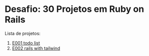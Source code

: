 # Desafio: 30 Projetos em Ruby on Rails

Lista de projetos:

1. [E001 todo list](e001-todo-list/README.md)
2. [E002 rails with tailwind](e002-rails-with-tailwind/README.md)

